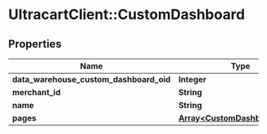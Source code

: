 # UltracartClient::CustomDashboard

## Properties
Name | Type | Description | Notes
------------ | ------------- | ------------- | -------------
**data_warehouse_custom_dashboard_oid** | **Integer** |  | [optional] 
**merchant_id** | **String** |  | [optional] 
**name** | **String** |  | [optional] 
**pages** | [**Array&lt;CustomDashboardPage&gt;**](CustomDashboardPage.md) |  | [optional] 



